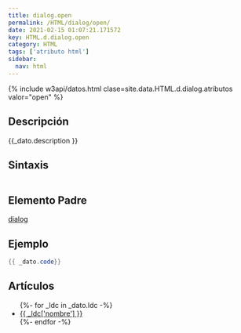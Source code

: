 ```yaml
---
title: dialog.open
permalink: /HTML/dialog/open/
date: 2021-02-15 01:07:21.171572
key: HTML.d.dialog.open
category: HTML
tags: ['atributo html']
sidebar: 
  nav: html
---
```


{% include w3api/datos.html clase=site.data.HTML.d.dialog.atributos valor="open" %}

## Descripción
{{_dato.description }}

## Sintaxis
~~~html
~~~

## Elemento Padre
[dialog](/HTML/dialog/)

## Ejemplo
~~~java
{{ _dato.code}}
~~~

## Artículos
<ul>
{%- for _ldc in _dato.ldc -%}
   <li>
       <a href="{{_ldc['url'] }}">{{ _ldc['nombre'] }}</a>
   </li>
{%- endfor -%}
</ul>
